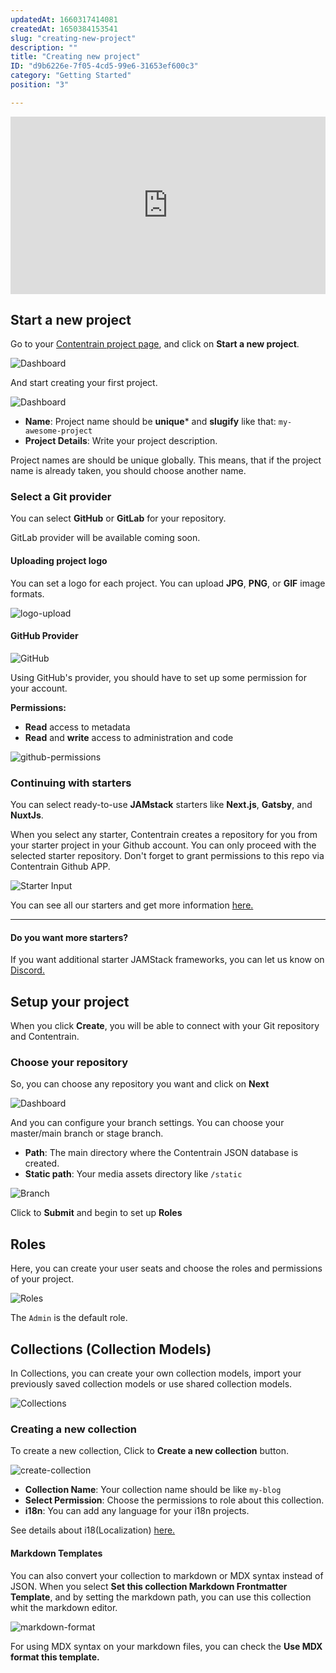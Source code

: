 ```yaml
---
updatedAt: 1660317414081
createdAt: 1650384153541
slug: "creating-new-project"
description: ""
title: "Creating new project"
ID: "d9b6226e-7f05-4cd5-99e6-31653ef600c3"
category: "Getting Started"
position: "3"

---
```


<iframe style="aspect-ratio:16 / 9; width:100%;" src="https://www.youtube.com/embed/hdpRGzn1GMI" title="YouTube video player" frameborder="0" allow="accelerometer; autoplay; clipboard-write; encrypted-media; gyroscope; picture-in-picture" allowfullscreen></iframe>

## Start a new project

Go to your [Contentrain project page](https://app.contentrain.io/welcome), and click on **Start a new project**. 

![Dashboard](/images/dashboard.png)

And start creating your first project.

![Dashboard](/images/create-project.png)

- **Name**: Project name should be **unique*** and **slugify** like that: `my-awesome-project`
- **Project Details**: Write your project description.

<alert type="info">

Project names are should be unique globally. This means, that if the project name is already taken, you should choose another name.

</alert>

### Select a Git provider

You can select **GitHub** or **GitLab** for your repository.

<alert type="warning">

GitLab provider will be available coming soon.

</alert>


#### Uploading project logo 

You can set a logo for each project. You can upload **JPG**, **PNG**, or **GIF** image formats.

![logo-upload](/images/logo-upload.png)

#### GitHub Provider 

![GitHub](/images/github-modal.png)

Using GitHub's provider, you should have to set up some permission for your account. 

**Permissions:**

- **Read** access to metadata
- **Read** and **write** access to administration and code



![github-permissions](/images/github-permissions.png)


### Continuing with starters

You can select ready-to-use **JAMstack** starters like **Next.js**, **Gatsby**, and **NuxtJs**. 

<alert type="info">
When you select any starter, Contentrain creates a repository for you from your starter project in your Github account.
You can only proceed with the selected starter repository. Don't forget to grant permissions to this repo via Contentrain Github APP.
</alert>


![Starter Input](/images/starter-input.png)

You can see all our starters and get more information [here.](https://contentrain-doc.web.app/starters)

---

#### Do you want more starters?

<alert type="info">

If you want additional starter JAMStack frameworks, you can let us know on [Discord.](https://discord.com/invite/4db2PjWYtG) 

</alert>

## Setup your project

When you click **Create**, you will be able to connect with your Git repository and Contentrain. 

### Choose your repository

So, you can choose any repository you want and click on **Next**

![Dashboard](/images/setup.png)

And you can configure your branch settings. You can choose your master/main branch or stage branch.

- **Path**: The main directory where the Contentrain JSON database is created.
- **Static path**: Your media assets directory like `/static`

![Branch](/images/branch-settings.png)

Click to **Submit** and begin to set up **Roles**

## Roles

Here, you can create your user seats and choose the roles and permissions of your project.

![Roles](/images/roles.png)

The `Admin` is the default role.

## Collections (Collection Models)
In Collections, you can create your own collection models, import your previously saved collection models or use shared collection models.


![Collections](/images/collections.png)


### Creating a new collection

To create a new collection, Click to **Create a new collection** button.

![create-collection](/images/create-collection.png)

- **Collection Name**: Your collection name should be like `my-blog`
- **Select Permission**: Choose the permissions to role about this collection.
- **i18n**: You can add any language for your i18n projects.

See details about i18(Localization) [here. ](/i18n)

#### Markdown Templates 
 
You can also convert your collection to markdown or MDX syntax instead of JSON. When you select **Set this collection Markdown Frontmatter Template**, and by setting the markdown path, you can use this collection whit the markdown editor. 

![markdown-format](/images/markdown-format.png)

For using MDX syntax on your markdown files, you can check the **Use MDX format this template.**